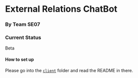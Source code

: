 # External Relations ChatBot

### By Team SE07

### Current Status
Beta 


#### How to set up
Please go into the [```client```](client/README.md) folder and read the README in there.
